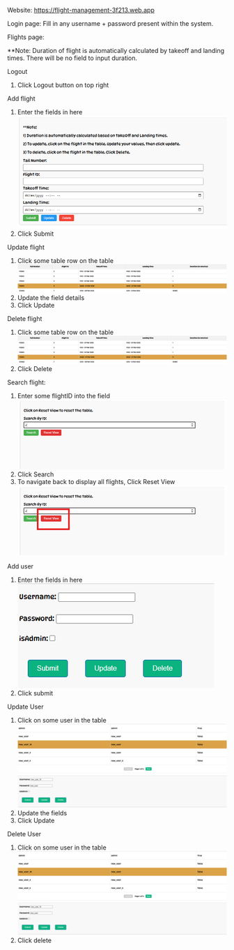 Website: https://flight-management-3f213.web.app

Login page:
Fill in any username + password present within the system.

Flights page:

\*\*Note: Duration of flight is automatically calculated by takeoff and landing times. There will be no field to input duration.

Logout

1. Click Logout button on top right

Add flight

1. Enter the fields in here
   ![alt text](image.png)
2. Click Submit

Update flight

1. Click some table row on the table
   ![alt text](image-1.png)
2. Update the field details
3. Click Update

Delete flight

1. Click some table row on the table
   ![alt text](image-2.png)
2. Click Delete

Search flight:

1. Enter some flightID into the field
   ![alt text](image-3.png)
2. Click Search
3. To navigate back to display all flights, Click Reset View
   ![alt text](image-5.png)

Add user

1. Enter the fields in here
   ![alt text](image-6.png)
2. Click submit

Update User

1. Click on some user in the table
   ![alt text](image-7.png)
2. Update the fields
3. Click Update

Delete User

1. Click on some user in the table
   ![alt text](image-8.png)
2. Click delete
